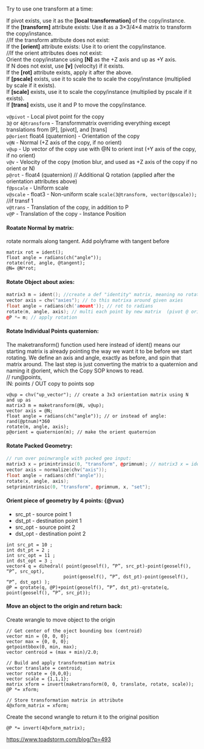 Try to use one transform at a time:

If pivot exists, use it as the **[local transformation]** of the copy/instance.  
If the **[transform]** attribute exists: Use it as a 3×3/4×4 matrix to transform the copy/instance.  
//If the transform attribute does not exist:  
If the **[orient]** attribute exists: Use it to orient the copy/instance.  
//If the orient attributes does not exist:  
Orient the copy/instance using **[N]** as the +Z axis and up as +Y axis.  
If N does not exist, use **[v]** (velocity) if it exists.  
If the **[rot]** attribute exists, apply it after the above.  
If **[pscale]** exists, use it to scale the to scale the copy/instance (multiplied by scale if it exists).  
If **[scale]** exists, use it to scale the copy/instance (multiplied by pscale if it exists).  
If **[trans]** exists, use it and P to move the copy/instance.  

`v@pivot` - Local pivot point for the copy  
`3@` or `4@transform` - Transformmatrix overriding everything except translations from [P], [pivot], and [trans]  
`p@orient` float4 (quaternion) - Orientation of the copy  
`v@N` - Normal (+Z axis of the copy, if no orient)  
`v@up` - Up vector of the copy use with @N to orient inst (+Y axis of the copy, if no orient)  
`v@v` - Velocity of the copy (motion blur, and used as +Z axis of the copy if no orient or N)  
`p@rot` - float4 (quaternion) // Additional Q rotation (applied after the orientation attributes above)  
`f@pscale` - Uniform scale   
`v@scale` - float3 - Non-uniform scale `scale(3@transform, vector(@pscale));` //if transf 1  
`v@trans` - Translation of the copy, in addition to P  
`v@P` - Translation of the copy - Instance Position  
  
#### Roatate Normal by matrix:
rotate normals along tangent. Add polyframe with tangent before
```
matrix rot = ident();
float angle = radians(ch("angle"));
rotate(rot, angle, @tangent);
@N= @N*rot;
```

#### Rotate Object about axies:
```cpp
matrix3 m = ident(); //create a def "identity" matrix, meaning no rotation
vector axis = chv("axies"); // to this matrixa around given axies 
float angle = radians(ch('amount')); // rot to radians 
rotate(m, angle, axis); // multi each point by new matrix  (pivot @ orig to rot this in place)
@P *= m; // apply rotation
```

#### Rotate Individual Points quaternion:
The maketransform() function used here instead of ident()  means our starting matrix is already pointing the way we want it to be before we start rotating. We define an axis and angle, exactly as before, and spin that matrix around. The last step is just converting the matrix to a quaternion and naming it @orient,  which the Copy SOP knows to read.  
// run@points,   
IN: points / OUT copy to points sop
```
v@up = chv("up_vector"); // create a 3x3 orientation matrix using N and up as  
matrix3 m = maketransform(@N, v@up);   
vector axis = @N;  
float angle = radians(ch("angle")); // or instead of angle: rand(@ptnum)*360  
rotate(m, angle, axis);  
p@orient = quaternion(m); // make the orient quaternion  
```

#### Rotate Packed Geometry:
```cpp
// run over poinwrangle with packed geo input:
matrix3 x = primintrinsic(0, "transform", @primnum); // matrix3 x = ident();
vector axis = normalize(chv("axis"));
float angle = radians(chf("angle"));
rotate(x, angle, axis);
setprimintrinsic(0, "transform", @primnum, x, "set");
```


#### Orient piece of geometry by 4 points: {@vux}
- src_pt - source point 1
- dst_pt - destination point 1
- src_opt - source point 2
- dst_opt - destination point 2
```
int src_pt = 10 ;
int dst_pt = 2 ;
int src_opt = 11 ;
int dst_opt = 3 ;
vector4 q = dihedral( point(geoself(), “P”, src_pt)-point(geoself(), “P”, src_opt), 
                     point(geoself(), “P”, dst_pt)-point(geoself(), “P”, dst_opt) );
@P = qrotate(q, @P)+point(geoself(), “P”, dst_pt)-qrotate(q, point(geoself(), “P”, src_pt));
```
#### Move an object to the origin and return back:
Create wrangle to move object to the origin
```
// Get center of the oject bounding box (centroid)
vector min = {0, 0, 0};
vector max = {0, 0, 0};
getpointbbox(0, min, max);
vector centroid = (max + min)/2.0;

// Build and apply transformation matrix
vector translate = centroid;
vector rotate = {0,0,0};
vector scale = {1,1,1};
matrix xform = invert(maketransform(0, 0, translate, rotate, scale));
@P *= xform;

// Store transformation matrix in attribute
4@xform_matrix = xform;
```
Create the second wrangle to return it to the original position
```
@P *= invert(4@xform_matrix);
```
https://www.toadstorm.com/blog/?p=493   
